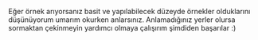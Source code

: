 Eğer örnek arıyorsanız basit ve yapılabilecek düzeyde örnekler olduklarını 
düşünüyorum umarım okurken anlarsınız. Anlamadığınız yerler olursa sormaktan çekinmeyin yardımcı olmaya çalışırım şimdiden başarılar :)
